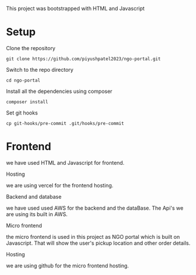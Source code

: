 This project was bootstrapped with HTML and Javascript

# Setup

Clone the repository

    git clone https://github.com/piyushpatel2023/ngo-portal.git

Switch to the repo directory

    cd ngo-portal

Install all the dependencies using composer

    composer install

Set git hooks

    cp git-hooks/pre-commit .git/hooks/pre-commit

# Frontend

we have used HTML and Javascript for frontend.

Hosting

we are using vercel for the frontend hosting.

Backend and database

we have used used AWS for the backend and the dataBase. The Api's we are using its built in AWS.

Micro frontend

the micro frontend is used in this project as NGO portal which is built on Javascript. That will show the user's pickup location and other order details.

Hosting

we are using github for the micro frontend hosting.